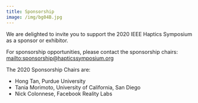 ```yaml
---
title: Sponsorship
image: /img/bg04B.jpg
---
```

We are delighted to invite you to support the 2020 IEEE Haptics Symposium as a sponsor or exhibitor.

For sponsorship opportunities, please contact the sponsorship chairs: <mailto:sponsorship@hapticssymposium.org>

The 2020 Sponsorship Chairs are:

* Hong Tan, Purdue University
* Tania Morimoto, University of California, San Diego
* Nick Colonnese, Facebook Reality Labs
